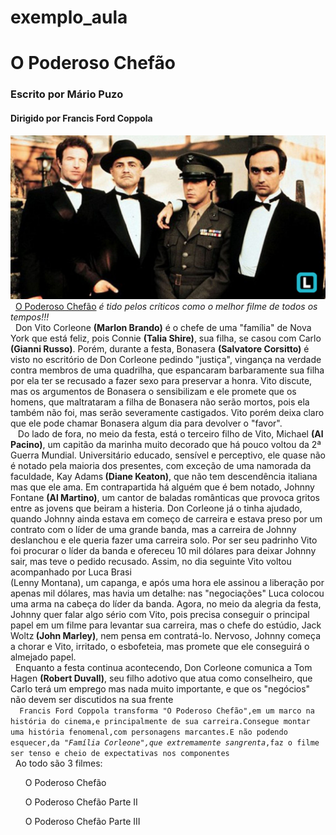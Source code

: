 # exemplo_aula
<h1>O Poderoso Chefão</h1>
<h3>Escrito por Mário Puzo</h3>
<h4>Dirigido por Francis Ford Coppola</h4>
<img src="o-poderoso-chefao.jpg"/>
&nbsp;&nbsp;<a href="https://www.adorocinema.com/filmes/filme-1628/">O Poderoso Chefão</a> <i>é tido pelos críticos como o melhor filme de todos os tempos!!!</i><br>
&nbsp;&nbsp;Don Vito Corleone <b>(Marlon Brando)</b> é o chefe de uma "família" de Nova York que está feliz, pois Connie <b>(Talia Shire)</b>, sua filha, se casou com Carlo <b>(Gianni Russo)</b>. Porém, durante a festa, Bonasera <b>(Salvatore Corsitto)</b> é visto no escritório de Don Corleone pedindo "justiça", vingança na verdade contra membros de uma quadrilha, que espancaram barbaramente sua filha por ela ter se recusado a fazer sexo para preservar a honra. Vito discute, mas os argumentos de Bonasera o sensibilizam e ele promete que os homens, que maltrataram a filha de Bonasera não serão mortos, pois ela também não foi, mas serão severamente castigados. Vito porém deixa claro que ele pode chamar Bonasera algum dia para devolver o "favor".
<br> &nbsp;&nbsp; Do lado de fora, no meio da festa, está o terceiro filho de Vito, Michael <b>(Al Pacino)</b>, um capitão da marinha muito decorado que há pouco voltou da 2ª Guerra Mundial. Universitário educado, sensível e perceptivo, ele quase não é notado pela maioria dos presentes, com exceção de uma namorada da faculdade, Kay Adams<b> (Diane Keaton)</b>, que não tem descendência italiana mas que ele ama. Em contrapartida há alguém que é bem notado, Johnny Fontane <b>(Al Martino)</b>, um cantor de baladas românticas que provoca gritos entre as jovens que beiram a histeria. Don Corleone já o tinha ajudado, quando Johnny ainda estava em começo de carreira e estava preso por um contrato com o líder de uma grande banda, mas a carreira de Johnny deslanchou e ele queria fazer uma carreira solo. Por ser seu padrinho Vito foi procurar o líder da banda e ofereceu 10 mil dólares para deixar Johnny sair, mas teve o pedido recusado. Assim, no dia seguinte Vito voltou acompanhado por Luca Brasi <br>(Lenny Montana)</b>, um capanga, e após uma hora ele assinou a liberação por apenas mil dólares, mas havia um detalhe: nas "negociações" Luca colocou uma arma na cabeça do líder da banda. Agora, no meio da alegria da festa, Johnny quer falar algo sério com Vito, pois precisa conseguir o principal papel em um filme para levantar sua carreira, mas o chefe do estúdio, Jack Woltz<b> (John Marley)</b>, nem pensa em contratá-lo. Nervoso, Johnny começa a chorar e Vito, irritado, o esbofeteia, mas promete que ele conseguirá o almejado papel. 
<br>&nbsp;&nbsp;Enquanto a festa continua acontecendo, Don Corleone comunica a Tom Hagen <b>(Robert Duvall)</b>, seu filho adotivo que atua como conselheiro, que Carlo terá um emprego mas nada muito importante, e que os "negócios" não devem ser discutidos na sua frente<br>
<code>&nbsp;&nbsp;Francis Ford Coppola transforma "O Poderoso Chefão",em um marco na história do cinema,e principalmente de sua carreira.Consegue montar uma história fenomenal,com personagens marcantes.E não podendo esquecer,da <i>"Família Corleone",que extremamente sangrenta</i>,faz o filme ser tenso e cheio de expectativas nos componentes</code>
<br> &nbsp;&nbsp;Ao todo são 3 filmes:
<ol> O Poderoso Chefão </ol>
<ol> O Poderoso Chefão Parte II</ol>
<ol> O Poderoso Chefão Parte III</ol>


